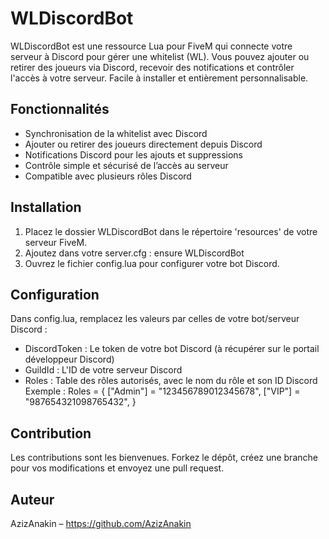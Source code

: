 WLDiscordBot
============

WLDiscordBot est une ressource Lua pour FiveM qui connecte votre serveur à Discord pour gérer une whitelist (WL). 
Vous pouvez ajouter ou retirer des joueurs via Discord, recevoir des notifications et contrôler l'accès à votre serveur. 
Facile à installer et entièrement personnalisable.

Fonctionnalités
---------------
- Synchronisation de la whitelist avec Discord
- Ajouter ou retirer des joueurs directement depuis Discord
- Notifications Discord pour les ajouts et suppressions
- Contrôle simple et sécurisé de l’accès au serveur
- Compatible avec plusieurs rôles Discord

Installation
------------
1. Placez le dossier WLDiscordBot dans le répertoire 'resources' de votre serveur FiveM.
2. Ajoutez dans votre server.cfg :
   ensure WLDiscordBot
3. Ouvrez le fichier config.lua pour configurer votre bot Discord.

Configuration
-------------
Dans config.lua, remplacez les valeurs par celles de votre bot/serveur Discord :

- DiscordToken : Le token de votre bot Discord (à récupérer sur le portail développeur Discord)
- GuildId : L'ID de votre serveur Discord
- Roles : Table des rôles autorisés, avec le nom du rôle et son ID Discord
  Exemple :
    Roles = {
        ["Admin"] = "123456789012345678",
        ["VIP"] = "987654321098765432",
    }

Contribution
------------
Les contributions sont les bienvenues. Forkez le dépôt, créez une branche pour vos modifications et envoyez une pull request.

Auteur
------
AzizAnakin – https://github.com/AzizAnakin

